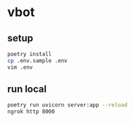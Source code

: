 # vbot

## setup

```bash
poetry install
cp .env.sample .env
vim .env
```

## run local

```bash
poetry run uvicorn server:app --reload
ngrok http 8000
```
